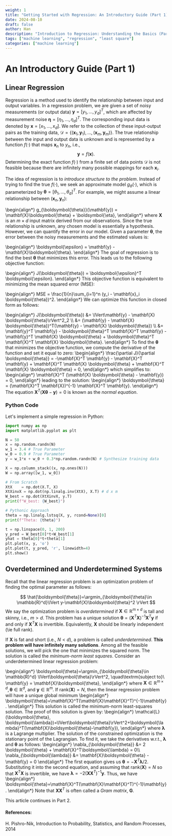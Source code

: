 ```yaml
---
weight: 1
title: "Getting Started with Regression: An Introductory Guide (Part 1)"
date: 2024-08-10
draft: false
author: Han
description: "Introduction to Regression: Understanding the Basics (Part 1)"
tags: ["machine learning", "regression", "least square"]
categories: ["machine learning"]
---
```


# An Introductory Guide (Part 1)

## Linear Regression
Regression is a method used to identify the relationship between input and output variables. In a regression problem, we are given a set of noisy measurements (or output data) $\mathbf{y} = [y_1, \dots, y_d]^T$, which are affected by measurement noise $\boldsymbol{\eta} = [\eta_1, \dots, \eta_d]^T$. The corresponding input data is denoted by $\mathbf{x} = [x_1, \dots, x_d]$. We refer to the collection of these input-output pairs as the training data, $\mathcal{D} = \{(\mathbf{x}_1, \mathbf{y}_1), \dots, (\mathbf{x}_m, \mathbf{y}_m)\}$. The true relationship between the input and output data is unknown and is represented by a function $f(\cdot)$ that maps $\mathbf{x}_n$ to $y_n$, i.e.,
$$
	\mathbf{y} = f(\mathbf{x}).
$$
Determining the exact function $f(\cdot)$ from a finite set of data points $\mathcal{D}$ is not feasible because there are infinitely many possible mappings for each $\mathbf{x}_i$. 

The idea of regression is to *introduce structure to the problem*. Instead of trying to find the true $f(\cdot)$, we seek an approximate model $g_\theta(\cdot)$, which is parameterized by $\boldsymbol{\theta} = [\theta_1,\dots,\theta_d]^T$. For example, we might assume a linear relationship between $(\mathbf{x}_n, \mathbf{y}_n)$:

\begin{align*}
    g_{\boldsymbol{\theta}}(\mathbf{y}) = \mathbf{X}\boldsymbol{\theta} + \boldsymbol{\eta},
\end{align*}
where $\mathbf{X}$ is an $m \times d$ input matrix derived from our observations. Since the true relationship is unknown, any chosen model is essentially a hypothesis. However, we can quantify the error in our model. Given a parameter $\boldsymbol{\theta}$, the error between the noisy measurements and the estimated values is:

\begin{align*}
    \boldsymbol{\epsilon} = \mathbf{y} - \mathbf{X}\boldsymbol{\theta}.
\end{align*}
The goal of regression is to find the best $\boldsymbol{\theta}$ that minimizes this error. This leads us to the following objective function:

\begin{align*}
    J(\boldsymbol{\theta}) = \boldsymbol{\epsilon}^T \boldsymbol{\epsilon}.
\end{align*}
This objective function is equivalent to minimizing the mean squared error (MSE):

\begin{align*}
MSE = \frac{1}{n}\sum_{i=1}^n (y_i - \mathbf{x}_i \boldsymbol{\theta})^2.
\end{align*}
We can optimize this function in closed form as follows:

\begin{align*}
J(\boldsymbol{\theta}) &= \lVert\mathbf{y} - \mathbf{X} \boldsymbol{\theta}\rVert^2_2 \\\\
                        &= (\mathbf{y} - \mathbf{X} \boldsymbol{\theta})^T(\mathbf{y} - \mathbf{X} \boldsymbol{\theta}) \\\\
                        &= \mathbf{y}^T \mathbf{y} - \boldsymbol{\theta}^T \mathbf{X}^T \mathbf{y} - \mathbf{y}^T \mathbf{X} \boldsymbol{\theta} + \boldsymbol{\theta}^T \mathbf{X}^T \mathbf{X} \boldsymbol{\theta}.
\end{align*}
To find the $\boldsymbol{\theta}$ that minimizes the objective function, we compute the derivative of the function and set it equal to zero:
\begin{align*}
\frac{\partial J}{\partial \boldsymbol{\theta}} = -\mathbf{X}^T \mathbf{y} - \mathbf{X}^T \mathbf{y} + \mathbf{X}^T \mathbf{X} \boldsymbol{\theta} + \mathbf{X}^T \mathbf{X} \boldsymbol{\theta} = 0,
\end{align*}
which simplifies to:
\begin{align*}
\mathbf{X}^T (\mathbf{X} \boldsymbol{\theta} - \mathbf{y}) = 0,
\end{align*}
leading to the solution:
\begin{align*}
\boldsymbol{\theta} = (\mathbf{X}^T \mathbf{X})^{-1} \mathbf{X}^T \mathbf{y}.
\end{align*}
The equation $\mathbf{X}^T(\mathbf{X} \boldsymbol{\theta} - \mathbf{y}) = 0$ is known as the *normal equation*.

### Python Code

Let's implement a simple regression in Python:
```python
import numpy as np
import matplotlib.pyplot as plt

N = 50
x = np.random.randn(N)
w_1 = 3.4 # True Parameter
w_0 = 0.9 # True Parameter
y = w_1*x + w_0 + 0.3*np.random.randn(N) # Synthesize training data

X = np.column_stack((x, np.ones(N)))
W = np.array([w_1, w_0])

# From Scratch
XtX    = np.dot(X.T, X)
XtXinvX = np.dot(np.linalg.inv(XtX), X.T) # d x m
W_best = np.dot(XtXinvX, y.T)
print(f"W_best: {W_best}") 

# Pythonic Approach
theta = np.linalg.lstsq(X, y, rcond=None)[0]
print(f"Theta: {theta}") 

t = np.linspace(0, 1, 200)
y_pred = W_best[0]*t+W_best[1]
yhat = theta[0]*t+theta[1]
plt.plot(x, y, 'o')
plt.plot(t, y_pred, 'r', linewidth=4)
plt.show()
```

## Overdetermined and Underdetermined Systems
Recall that the linear regression problem is an optimization problem of finding the optimal parameter as follows:

$$
\hat{\boldsymbol{\theta}}=\argmin_{\boldsymbol{\theta}\in \mathbb{R}^d}\lVert y-\mathbf{X}\boldsymbol{\theta}^2 \rVert
$$
We say the optimization problem is *overdetermined* if $\mathbf{X}\in \mathbb{R}^{m\times d}$ is tall and skinny, i.e., $m>d$. This problem has a unique solution $\boldsymbol{\theta}=(\mathbf{X}^T\mathbf{X})^{-1}\mathbf{X}^T\mathbf{y}$ if and only if $\mathbf{X}^T\mathbf{X}$ is invertible. Equivalently, $\mathbf{X}$ should be linearly independent (\ie full rank). 

If $\mathbf{X}$ is fat and short (i.e., $N<d$), a problem is called *underdetermined*. **This problem will have infinitely many solutions**. Among all the feasible solutions, we will pick the one that minimizes the squared norm. The solution is called the *minimum-norm least squares*. Consider an underdetermined linear regression problem:  

\begin{align*}
	\boldsymbol{\theta}=\argmin_{\boldsymbol{\theta}\in \mathbb{R}^d} \lVert\boldsymbol{\theta}\rVert^2, \quad\textrm{subject to}\ \mathbf{y} = \mathbf{X}\boldsymbol{\theta},
\end{align*}
where $\mathbf{X}\in \mathbb{R}^{m\times d}, \boldsymbol{\theta}\in \mathbb{R}^d,$ and $\mathbf{y}\in \mathbb{R}^m$. If rank$(\mathbf{X})=N$, then the linear regression problem will have a unique global minimum 
\begin{align*}
	\boldsymbol{\theta}=\mathbf{X}^T(\mathbf{X}\mathbf{X}^T)^{-1}\mathbf{y}.
\end{align*}
This solution is called the minimum-norm least-squares solution. The proof of this solution is given by:
\begin{align*}
	\mathcal{L}(\boldsymbol{\theta}, \boldsymbol{\lambda})=\lVert\boldsymbol{\theta}\rVert^2+\boldsymbol{\lambda}^T(\mathbf{X}\boldsymbol{\theta}-\mathbf{y}),
\end{align*}
where $\boldsymbol{\lambda}$ is a Lagrange multiplier. The solution of the constrained optimization is the stationary point of the Lagrangian. To find it, we take the derivatives w.r.t., $\boldsymbol{\lambda}$ and $\boldsymbol{\theta}$ as follows: 
\begin{align*}
	\nabla_{\boldsymbol{\theta}} &= 2 \boldsymbol{\theta} + \mathbf{X}^T\boldsymbol{\lambda} = 0\\\\
	\nabla_{\boldsymbol{\lambda}} &= \mathbf{X}\boldsymbol{\theta} - \mathbf{y} = 0
\end{align*}
The first equation gives us $\boldsymbol{\theta}=-\mathbf{X}^T\boldsymbol{\lambda}/2$. Substituting it into the second equation, and assuming that rank$(\mathbf{X})=N$ so that $\mathbf{X}^T\mathbf{X}$ is invertible, we have $\boldsymbol{\lambda} = -2 (\mathbf{X}\mathbf{X}^T)^{-1}\mathbf{y}.$ Thus, we have
\begin{align*}
	\boldsymbol{\theta}=\mathbf{X}^T(\mathbf{X}\mathbf{X}^T)^{-1}\mathbf{y}.
\end{align*}
Note that $\mathbf{X}\mathbf{X}^T$ is often called a *Gram matrix*, $\mathbf{G}$.

This article continues in Part 2.

#### References:
H. Pishro-Nik, Introduction to Probability, Statistics, and Random Processes, 2014


